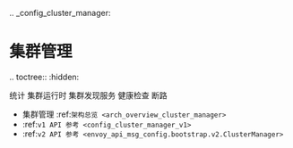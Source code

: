 .. _config_cluster_manager:

集群管理
===============

.. toctree::
  :hidden:

  统计
  集群运行时
  集群发现服务
  健康检查
  断路

* 集群管理 :ref:`架构总览 <arch_overview_cluster_manager>`
* :ref:`v1 API 参考 <config_cluster_manager_v1>`
* :ref:`v2 API 参考 <envoy_api_msg_config.bootstrap.v2.ClusterManager>`
